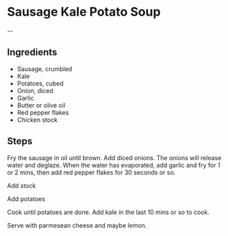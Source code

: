 ---
---

# Sausage Kale Potato Soup
--
## Ingredients
- Sausage, crumbled
- Kale
- Potatoes, cubed
- Onion, diced
- Garlic
- Butter or olive oil
- Red pepper flakes
- Chicken stock

## Steps
Fry the sausage in oil until brown. Add diced onions. The onions will release water and deglaze. When the water has evaporated, add garlic and fry for 1 or 2 mins, then add red pepper flakes for 30 seconds or so.

Add stock

Add potatoes

Cook until potatoes are done. Add kale in the last 10 mins or so to cook.

Serve with parmesean cheese and maybe lemon.
